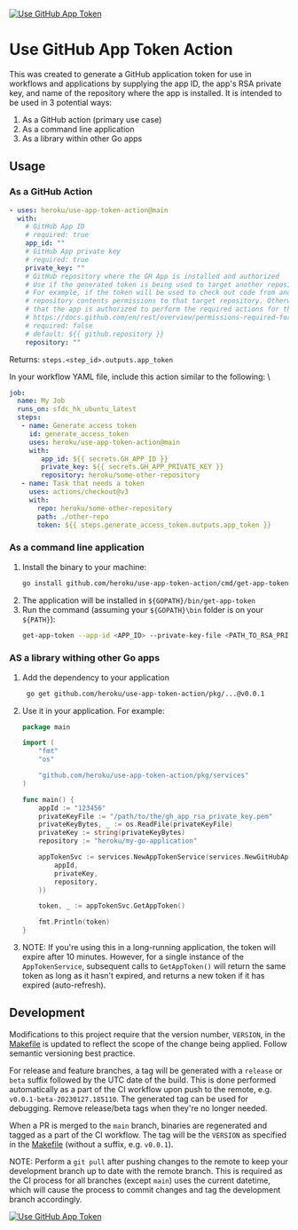 [![Use GitHub App Token](https://github.com/heroku/use-app-token-action/actions/workflows/ci.yaml/badge.svg)](https://github.com/heroku/use-app-token-action/actions/workflows/ci.yaml)

# Use GitHub App Token Action

This was created to generate a GitHub application token for use in workflows and applications by supplying the app ID,
the app's RSA private key, and name of the repository where the app is installed. It is intended to be used in 3
potential ways:

1. As a GitHub action (primary use case)
2. As a command line application
3. As a library within other Go apps

## Usage

### As a GitHub Action

```yaml
- uses: heroku/use-app-token-action@main
  with:
    # GitHub App ID
    # required: true
    app_id: ""
    # GitHub App private key
    # required: true
    private_key: ""
    # GitHub repository where the GH App is installed and authorized
    # Use if the generated token is being used to target another repository, i.e. target is NOT the current repo.
    # For example, if the token will be used to check out code from another repository, then the app must have
    # repository contents permissions to that target repository. Otherwise, if not specified (default), it's assumed
    # that the app is authorized to perform the required actions for the current repository.
    # https://docs.github.com/en/rest/overview/permissions-required-for-github-apps?apiVersion=2022-11-28
    # required: false
    # default: ${{ github.repository }}
    repository: ""
```

Returns: `steps.<step_id>.outputs.app_token`

In your workflow YAML file, include this action similar to the following: \
  
```yaml
job:
  name: My Job
  runs_on: sfdc_hk_ubuntu_latest
  steps:
   - name: Generate access token
     id: generate_access_token
     uses: heroku/use-app-token-action@main
     with:
        app_id: ${{ secrets.GH_APP_ID }}
        private_key: ${{ secrets.GH_APP_PRIVATE_KEY }}
        repository: heroku/some-other-repository
   - name: Task that needs a token
     uses: actions/checkout@v3
     with:
       repo: heroku/some-other-repository
       path: ./other-repo
       token: ${{ steps.generate_access_token.outputs.app_token }}
```

### As a command line application

1. Install the binary to your machine:
   ```bash
   go install github.com/heroku/use-app-token-action/cmd/get-app-token@v0.0.1
   ```
2. The application will be installed in `${GOPATH}/bin/get-app-token`
3. Run the command (assuming your `${GOPATH}\bin` folder is on your `${PATH}`):
   ```bash
   get-app-token --app-id <APP_ID> --private-key-file <PATH_TO_RSA_PRIVATE_KEY> --repository <GH_REPO_WITH INSTALLED_APP>
   ```

### AS a library withing other Go apps

1. Add the dependency to your application
   ```bash
    go get github.com/heroku/use-app-token-action/pkg/...@v0.0.1
   ```
2. Use it in your application. For example:
   ```go
   package main
   
   import (
       "fmt"
       "os"
   
       "github.com/heroku/use-app-token-action/pkg/services"
   )
   
   func main() {
       appId := "123456"
       privateKeyFile := "/path/to/the/gh_app_rsa_private_key.pem"
       privateKeyBytes, _ := os.ReadFile(privateKeyFile)
       privateKey := string(privateKeyBytes)
       repository := "heroku/my-go-application"
   
       appTokenSvc := services.NewAppTokenService(services.NewGitHubApiOperationsProvider(
           appId,
           privateKey,
           repository,
       ))
   
       token, _ := appTokenSvc.GetAppToken()
   
       fmt.Println(token)
   }
   ```
3. NOTE: If you're using this in a long-running application, the token will expire after 10 minutes. However, for a
   single instance of the `AppTokenService`, subsequent calls to `GetAppToken()` will return the same token as long as
   it hasn't expired, and returns a new token if it has expired (auto-refresh).

## Development

Modifications to this project require that the version number, `VERSION`, in the [Makefile](./Makefile) is updated to
reflect the scope of the change being applied. Follow semantic versioning best practice.

For release and feature branches, a tag will be generated with a `release` or `beta` suffix followed by the UTC date of
the build. This is done performed automatically as a part of the CI workflow upon push to the remote, e.g.
`v0.0.1-beta-20230127.185110`. The generated tag can be used for debugging. Remove release/beta tags when they're no 
longer needed.

When a PR is merged to the `main` branch, binaries are regenerated and tagged as a part of the CI workflow. The tag will
be the `VERSION` as specified in the [Makefile](./Makefile) (without a suffix, e.g. `v0.0.1`).

NOTE: Perform a `git pull` after pushing changes to the remote to keep your development branch up to date with the
remote branch. This is required as the CI process for all branches (except `main`) uses the current datetime, which will
cause the process to commit changes and tag the development branch accordingly.

[![Use GitHub App Token](https://github.com/heroku/use-app-token-action/actions/workflows/ci.yaml/badge.svg)](https://github.com/heroku/use-app-token-action/actions/workflows/ci.yaml)

